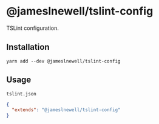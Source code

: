 # @jameslnewell/tslint-config

TSLint configuration.

## Installation

```
yarn add --dev @jameslnewell/tslint-config
```

## Usage

`tslint.json`

```json
{
  "extends": "@jameslnewell/tslint-config"
}
```
